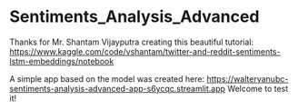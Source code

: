 # Sentiments_Analysis_Advanced
Thanks for Mr. Shantam Vijayputra creating this beautiful tutorial:
https://www.kaggle.com/code/vshantam/twitter-and-reddit-sentiments-lstm-embeddings/notebook

A simple app based on the model was created here:
https://walteryanubc-sentiments-analysis-advanced-app-s6ycqc.streamlit.app Welcome to test it!
